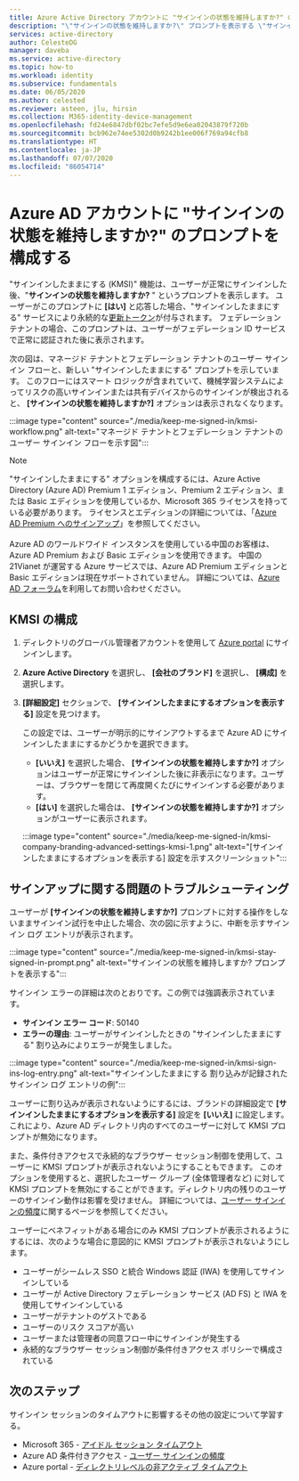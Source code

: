 ```yaml
---
title: Azure Active Directory アカウントに "サインインの状態を維持しますか?" のプロンプトを構成する
description: "\"サインインの状態を維持しますか?\" プロンプトを表示する \"サインインしたままにする (KMSI)\" 機能、Azure Active Directory ポータルでこの機能を構成する方法、およびサインインの問題のトラブルシューティングを行う方法について説明します。"
services: active-directory
author: CelesteDG
manager: daveba
ms.service: active-directory
ms.topic: how-to
ms.workload: identity
ms.subservice: fundamentals
ms.date: 06/05/2020
ms.author: celested
ms.reviewer: asteen, jlu, hirsin
ms.collection: M365-identity-device-management
ms.openlocfilehash: fd24e6847dbf02bc7efe5d9e6ea02043879f720b
ms.sourcegitcommit: bcb962e74ee5302d0b9242b1ee006f769a94cfb8
ms.translationtype: HT
ms.contentlocale: ja-JP
ms.lasthandoff: 07/07/2020
ms.locfileid: "86054714"
---
```

# <a name="configure-the-stay-signed-in-prompt-for-azure-ad-accounts"></a>Azure AD アカウントに "サインインの状態を維持しますか?" のプロンプトを構成する

"サインインしたままにする (KMSI)" 機能は、ユーザーが正常にサインインした後、"**サインインの状態を維持しますか?** " というプロンプトを表示します。 ユーザーがこのプロンプトに **[はい]** と応答した場合、"サインインしたままにする" サービスにより永続的な[更新トークン](../develop/developer-glossary.md#refresh-token)が付与されます。 フェデレーション テナントの場合、このプロンプトは、ユーザーがフェデレーション ID サービスで正常に認証された後に表示されます。

次の図は、マネージド テナントとフェデレーション テナントのユーザー サインイン フローと、新しい "サインインしたままにする" プロンプトを示しています。 このフローにはスマート ロジックが含まれていて、機械学習システムによってリスクの高いサインインまたは共有デバイスからのサインインが検出されると、 **[サインインの状態を維持しますか?]** オプションは表示されなくなります。

:::image type="content" source="./media/keep-me-signed-in/kmsi-workflow.png" alt-text="マネージド テナントとフェデレーション テナントのユーザー サインイン フローを示す図":::

> [!NOTE]
> "サインインしたままにする" オプションを構成するには、Azure Active Directory (Azure AD) Premium 1 エディション、Premium 2 エディション、または Basic エディションを使用しているか、Microsoft 365 ライセンスを持っている必要があります。 ライセンスとエディションの詳細については、「[Azure AD Premium へのサインアップ](active-directory-get-started-premium.md)」を参照してください。<br><br>Azure AD のワールドワイド インスタンスを使用している中国のお客様は、Azure AD Premium および Basic エディションを使用できます。 中国の 21Vianet が運営する Azure サービスでは、Azure AD Premium エディションと Basic エディションは現在サポートされていません。 詳細については、[Azure AD フォーラム](https://feedback.azure.com/forums/169401-azure-active-directory/)を利用してお問い合わせください。

## <a name="configure-kmsi"></a>KMSI の構成

1. ディレクトリのグローバル管理者アカウントを使用して [Azure portal](https://portal.azure.com/) にサインインします。
1. **Azure Active Directory** を選択し、 **[会社のブランド]** を選択し、 **[構成]** を選択します。
1. **[詳細設定]** セクションで、 **[サインインしたままにするオプションを表示する]** 設定を見つけます。

   この設定では、ユーザーが明示的にサインアウトするまで Azure AD にサインインしたままにするかどうかを選択できます。
   * **[いいえ]** を選択した場合、 **[サインインの状態を維持しますか?]** オプションはユーザーが正常にサインインした後に非表示になります。ユーザーは、ブラウザーを閉じて再度開くたびにサインインする必要があります。
   * **[はい]** を選択した場合は、 **[サインインの状態を維持しますか?]** オプションがユーザーに表示されます。

    :::image type="content" source="./media/keep-me-signed-in/kmsi-company-branding-advanced-settings-kmsi-1.png" alt-text="[サインインしたままにするオプションを表示する] 設定を示すスクリーンショット":::

## <a name="troubleshoot-sign-in-issues"></a>サインアップに関する問題のトラブルシューティング

ユーザーが **[サインインの状態を維持しますか?]** プロンプトに対する操作をしないままサインイン試行を中止した場合、次の図に示すように、中断を示すサインイン ログ エントリが表示されます。

:::image type="content" source="./media/keep-me-signed-in/kmsi-stay-signed-in-prompt.png" alt-text="サインインの状態を維持しますか? プロンプトを表示する":::

サインイン エラーの詳細は次のとおりです。この例では強調表示されています。

* **サインイン エラー コード**: 50140
* **エラーの理由**: ユーザーがサインインしたときの "サインインしたままにする" 割り込みによりエラーが発生しました。

:::image type="content" source="./media/keep-me-signed-in/kmsi-sign-ins-log-entry.png" alt-text="サインインしたままにする 割り込みが記録されたサインイン ログ エントリの例":::

ユーザーに割り込みが表示されないようにするには、ブランドの詳細設定で **[サインインしたままにするオプションを表示する]** 設定を **[いいえ]** に設定します。 これにより、Azure AD ディレクトリ内のすべてのユーザーに対して KMSI プロンプトが無効になります。

また、条件付きアクセスで永続的なブラウザー セッション制御を使用して、ユーザーに KMSI プロンプトが表示されないようにすることもできます。 このオプションを使用すると、選択したユーザー グループ (全体管理者など) に対して KMSI プロンプトを無効にすることができます。ディレクトリ内の残りのユーザーのサインイン動作は影響を受けません。 詳細については、[ユーザー サインインの頻度](https://docs.microsoft.com/azure/active-directory/conditional-access/howto-conditional-access-session-lifetime)に関するページを参照してください。 

ユーザーにベネフィットがある場合にのみ KMSI プロンプトが表示されるようにするには、次のような場合に意図的に KMSI プロンプトが表示されないようにします。

* ユーザーがシームレス SSO と統合 Windows 認証 (IWA) を使用してサインインしている
* ユーザーが Active Directory フェデレーション サービス (AD FS) と IWA を使用してサインインしている
* ユーザーがテナントのゲストである
* ユーザーのリスク スコアが高い
* ユーザーまたは管理者の同意フロー中にサインインが発生する
* 永続的なブラウザー セッション制御が条件付きアクセス ポリシーで構成されている

## <a name="next-steps"></a>次のステップ

サインイン セッションのタイムアウトに影響するその他の設定について学習する。

* Microsoft 365 - [アイドル セッション タイムアウト](https://docs.microsoft.com/sharepoint/sign-out-inactive-users)
* Azure AD 条件付きアクセス - [ユーザー サインインの頻度](https://docs.microsoft.com/azure/active-directory/conditional-access/howto-conditional-access-session-lifetime)
* Azure portal - [ディレクトリレベルの非アクティブ タイムアウト](https://docs.microsoft.com/azure/azure-portal/admin-timeout)
